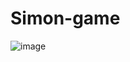 # Simon-game
![image](https://user-images.githubusercontent.com/77253444/125540575-a962b8d3-691a-4cb8-99d4-d7b0dafbe423.png)
